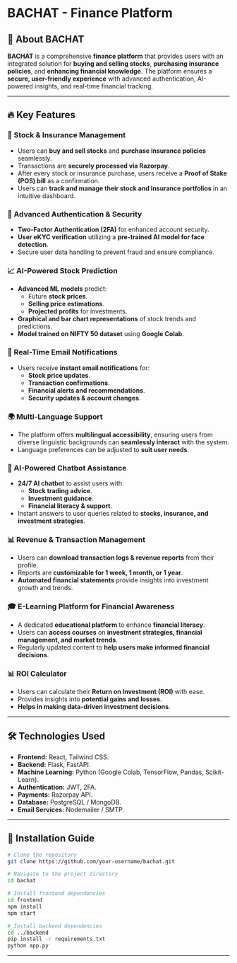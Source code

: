 ﻿# BACHAT - Finance Platform

## 🚀 About BACHAT
**BACHAT** is a comprehensive **finance platform** that provides users with an integrated solution for **buying and selling stocks**, **purchasing insurance policies**, and **enhancing financial knowledge**. The platform ensures a **secure, user-friendly experience** with advanced authentication, AI-powered insights, and real-time financial tracking.

---

## 🔥 Key Features

### 🏦 Stock & Insurance Management
- Users can **buy and sell stocks** and **purchase insurance policies** seamlessly.
- Transactions are **securely processed via Razorpay**.
- After every stock or insurance purchase, users receive a **Proof of Stake (POS) bill** as a confirmation.
- Users can **track and manage their stock and insurance portfolios** in an intuitive dashboard.

### 🔐 Advanced Authentication & Security
- **Two-Factor Authentication (2FA)** for enhanced account security.
- **User eKYC verification** utilizing a **pre-trained AI model for face detection**.
- Secure user data handling to prevent fraud and ensure compliance.

### 📈 AI-Powered Stock Prediction
- **Advanced ML models** predict:
  - Future **stock prices**.
  - **Selling price estimations**.
  - **Projected profits** for investments.
- **Graphical and bar chart representations** of stock trends and predictions.
- **Model trained on NIFTY 50 dataset** using **Google Colab**.

### 📧 Real-Time Email Notifications
- Users receive **instant email notifications** for:
  - **Stock price updates**.
  - **Transaction confirmations**.
  - **Financial alerts and recommendations**.
  - **Security updates & account changes**.

### 🌍 Multi-Language Support
- The platform offers **multilingual accessibility**, ensuring users from diverse linguistic backgrounds can **seamlessly interact** with the system.
- Language preferences can be adjusted to **suit user needs**.

### 🤖 AI-Powered Chatbot Assistance
- **24/7 AI chatbot** to assist users with:
  - **Stock trading advice**.
  - **Investment guidance**.
  - **Financial literacy & support**.
- Instant answers to user queries related to **stocks, insurance, and investment strategies**.

### 📊 Revenue & Transaction Management
- Users can **download transaction logs & revenue reports** from their profile.
- Reports are **customizable for 1 week, 1 month, or 1 year**.
- **Automated financial statements** provide insights into investment growth and trends.

### 🎓 E-Learning Platform for Financial Awareness
- A dedicated **educational platform** to enhance **financial literacy**.
- Users can **access courses** on **investment strategies, financial management, and market trends**.
- Regularly updated content to **help users make informed financial decisions**.

### 📊 ROI Calculator
- Users can calculate their **Return on Investment (ROI)** with ease.
- Provides insights into **potential gains and losses**.
- **Helps in making data-driven investment decisions**.

---

## 🛠️ Technologies Used
- **Frontend:** React, Tailwind CSS.
- **Backend:** Flask, FastAPI.
- **Machine Learning:** Python (Google Colab, TensorFlow, Pandas, Scikit-Learn).
- **Authentication:** JWT, 2FA.
- **Payments:** Razorpay API.
- **Database:** PostgreSQL / MongoDB.
- **Email Services:** Nodemailer / SMTP.

---

## 📜 Installation Guide
```sh
# Clone the repository
git clone https://github.com/your-username/bachat.git

# Navigate to the project directory
cd bachat

# Install frontend dependencies
cd frontend
npm install
npm start

# Install backend dependencies
cd ../backend
pip install -r requirements.txt
python app.py
```

---




